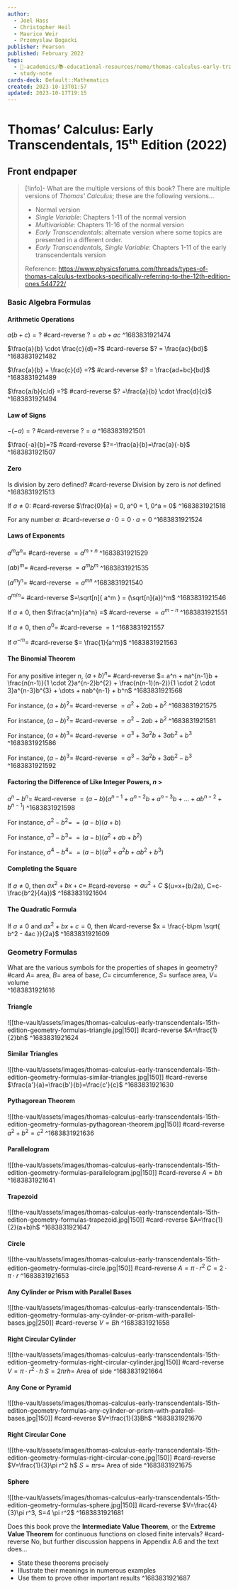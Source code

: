 ```yaml
---
author:
  - Joel Hass
  - Christopher Heil
  - Maurice Weir
  - Przemyslaw Bogacki
publisher: Pearson
published: February 2022
tags:
  - 🔴-academics/📚-educational-resources/name/thomas-calculus-early-transcendentals-15th-edition-2022
  - study-note
cards-deck: Default::Mathematics
created: 2023-10-13T01:57
updated: 2023-10-17T19:15
---
```


# Thomas’ Calculus꞉ Early Transcendentals, 15ᵗʰ Edition (2022)

## Front endpaper

> [!info]- What are the multiple versions of this book?
> There are multiple versions of *Thomas' Calculus*; these are the following versions...
> - Normal version
> - *Single Variable*: Chapters 1-11 of the normal version
> - *Multivariable*: Chapters 11-16 of the normal version
> - *Early Transcendentals*: alternate version where some topics are presented in a different order.
> - *Early Transcendentals, Single Variable*: Chapters 1-11 of the early transcendentals version
> 
> Reference: https://www.physicsforums.com/threads/types-of-thomas-calculus-textbooks-specifically-referring-to-the-12th-edition-ones.544722/

### Basic Algebra Formulas

#### Arithmetic Operations

$a(b+c) = ?$ #card-reverse 
$? = ab+ac$
^1683831921474


$\frac{a}{b} \cdot \frac{c}{d}=?$ #card-reverse 
$? = \frac{ac}{bd}$
^1683831921482


$\frac{a}{b} + \frac{c}{d} =?$ #card-reverse 
$? = \frac{ad+bc}{bd}$
^1683831921489


$\frac{a/b}{c/d} =?$ #card-reverse 
$? =\frac{a}{b} \cdot \frac{d}{c}$
^1683831921494


#### Law of Signs

$-(-a) =?$ #card-reverse 
$?= a$
^1683831921501


$\frac{-a}{b}=?$ #card-reverse 
$?=-\frac{a}{b}=\frac{a}{-b}$
^1683831921507


#### Zero

Is division by zero defined? #card-reverse 
Division by zero is *not* defined
^1683831921513


If $a \neq 0:$ #card-reverse 
$\frac{0}{a} = 0, a^0 = 1, 0^a = 0$
^1683831921518


For any number $a$: #card-reverse 
$a \cdot 0 = 0 \cdot a= 0$
^1683831921524


#### Laws of Exponents

$a^ma^n=$ #card-reverse 
$=a^{m+n}$
^1683831921529


$(ab)^m =$ #card-reverse 
$=a^mb^m$
^1683831921535


$(a^m)^n =$ #card-reverse 
$=a^{mn}$
^1683831921540


$a^{m/n} =$ #card-reverse 
$=\sqrt[n]{ a^m } = (\sqrt[n]{a})^m$
^1683831921546


If $a \neq 0$, then $\frac{a^m}{a^n} =$ #card-reverse 
$= a^{m-n}$
^1683831921551


If $a \neq 0$, then $a^0 =$ #card-reverse 
$= 1$
^1683831921557


If $a^{-m} =$ #card-reverse 
$= \frac{1}{a^m}$
^1683831921563


#### The Binomial Theorem

For any positive integer $n$, $(a+b)^n =$ #card-reverse 
$= a^n + na^{n-1}b + \frac{n(n-1)}{1 \cdot 2}a^{n-2}b^{2} + \frac{n(n-1)(n-2)}{1 \cdot 2 \cdot 3}a^{n-3}b^{3} + \dots + nab^{n-1} + b^n$
^1683831921568


For instance, $(a+b)^2 =$
#card-reverse
$= a^2 + 2ab + b^2$
^1683831921575


For instance, $(a-b)^2 =$
#card-reverse
$= a^2 - 2ab + b^2$
^1683831921581


For instance, $(a+b)^3 =$
#card-reverse 
$= a^3 + 3a^2b + 3ab^2 + b^3$
^1683831921586


For instance, $(a-b)^3 =$
#card-reverse 
$= a^3 - 3a^2b + 3ab^2 - b^3$
^1683831921592


#### Factoring the Difference of Like Integer Powers, $n$ > 

$a^n - b^n =$ #card-reverse 
$= (a-b)(a^{n-1} + a^{n-2}b + a^{n-3}b + \dots + ab^{n-2} + b^{n-1})$
^1683831921598


For instance, $a^2 - b^2 =$
$= (a-b)(a+b)$

For instance, $a^3 - b^3 =$
$= (a-b)(a^2 + ab + b^2)$

For instance, $a^4 - b^4 =$
$= (a-b)(a^3 + a^2b + ab^2 + b^3)$

#### Completing the Square

If $a \neq 0$, then $ax^2 + bx + c =$ #card-reverse 
$= au^2 + C$    $(u=x+(b/2a), C=c-\frac{b^2}{4a})$
^1683831921604


#### The Quadratic Formula

If $a \neq 0$ and $ax^2 + bx + c = 0$, then #card-reverse 
$x = \frac{-b\pm \sqrt{ b^2 - 4ac }}{2a}$
^1683831921609


### Geometry Formulas

What are the various symbols for the properties of shapes in geometry? #card 
$A =$ area, $B =$ area of base, $C =$ circumference, $S =$ surface area, $V =$ volume  
^1683831921616


#### Triangle

![[the-vault/assets/images/thomas-calculus-early-transcendentals-15th-edition-geometry-formulas-triangle.jpg|150]] #card-reverse 
$A=\frac{1}{2}bh$
^1683831921624


#### Similar Triangles

![[the-vault/assets/images/thomas-calculus-early-transcendentals-15th-edition-geometry-formulas-similar-triangles.jpg|150]] #card-reverse 
$\frac{a'}{a}=\frac{b'}{b}=\frac{c'}{c}$
^1683831921630


#### Pythagorean Theorem

![[the-vault/assets/images/thomas-calculus-early-transcendentals-15th-edition-geometry-formulas-pythagorean-theorem.jpg|150]] #card-reverse 
$a^2 + b^2 = c^2$
^1683831921636


#### Parallelogram

![[the-vault/assets/images/thomas-calculus-early-transcendentals-15th-edition-geometry-formulas-parallelogram.jpg|150]] #card-reverse 
$A=bh$
^1683831921641


#### Trapezoid

![[the-vault/assets/images/thomas-calculus-early-transcendentals-15th-edition-geometry-formulas-trapezoid.jpg|150]] #card-reverse 
$A=\frac{1}{2}(a+b)h$
^1683831921647


#### Circle

![[the-vault/assets/images/thomas-calculus-early-transcendentals-15th-edition-geometry-formulas-circle.jpg|150]] #card-reverse 
$A=\pi \cdot r^2$
$C=2\cdot\pi \cdot r$
^1683831921653


#### Any Cylinder or Prism with Parallel Bases

![[the-vault/assets/images/thomas-calculus-early-transcendentals-15th-edition-geometry-formulas-any-cylinder-or-prism-with-parallel-bases.jpg|250]] #card-reverse 
$V=Bh$
^1683831921658


#### Right Circular Cylinder

![[the-vault/assets/images/thomas-calculus-early-transcendentals-15th-edition-geometry-formulas-right-circular-cylinder.jpg|150]] #card-reverse 
$V=\pi \cdot r^2 \cdot h$
$S = 2\pi r h =$ Area of side
^1683831921664


#### Any Cone or Pyramid

![[the-vault/assets/images/thomas-calculus-early-transcendentals-15th-edition-geometry-formulas-any-cylinder-or-prism-with-parallel-bases.jpg|150]] #card-reverse 
$V=\frac{1}{3}Bh$
^1683831921670


#### Right Circular Cone

![[the-vault/assets/images/thomas-calculus-early-transcendentals-15th-edition-geometry-formulas-right-circular-cone.jpg|150]] #card-reverse 
$V=\frac{1}{3}\pi r^2 h$
$S=\pi r s =$ Area of side
^1683831921675


#### Sphere

![[the-vault/assets/images/thomas-calculus-early-transcendentals-15th-edition-geometry-formulas-sphere.jpg|150]] #card-reverse 
$V=\frac{4}{3}\pi r^3, S=4 \pi r^2$
^1683831921681


Does this book prove the **Intermediate Value Theorem**, or the **Extreme Value Theorem** for continuous functions on closed finite intervals? #card-reverse 
No, but further discussion happens in Appendix A.6 and the text does…
- State these theorems precisely
- Illustrate their meanings in numerous examples
- Use them to prove other important results
^1683831921687


